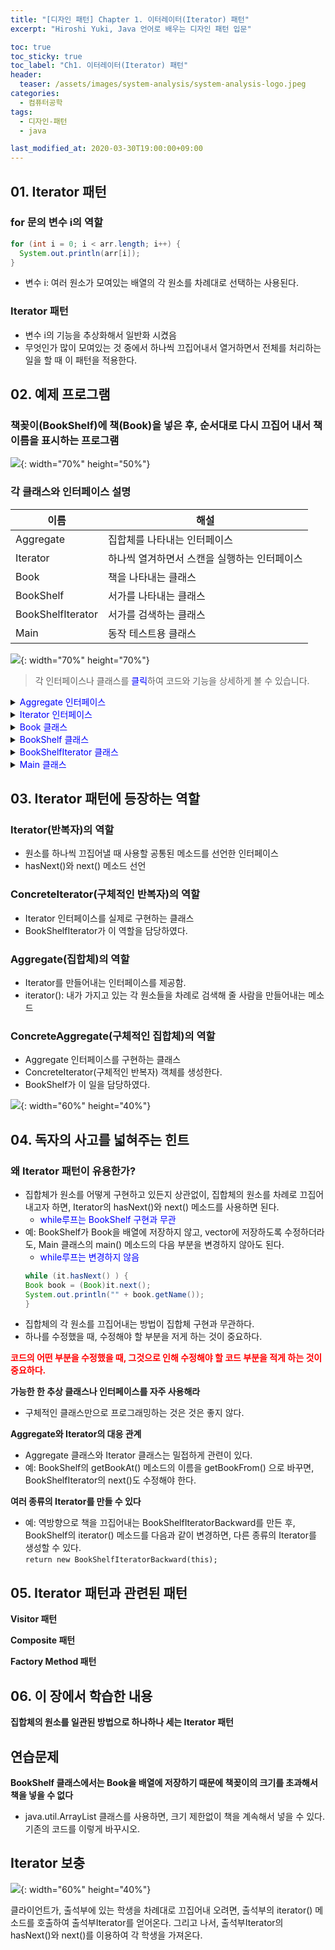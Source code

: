 ```yaml
---
title: "[디자인 패턴] Chapter 1. 이터레이터(Iterator) 패턴" 
excerpt: "Hiroshi Yuki, Java 언어로 배우는 디자인 패턴 입문"  

toc: true
toc_sticky: true
toc_label: "Ch1. 이터레이터(Iterator) 패턴"
header:
  teaser: /assets/images/system-analysis/system-analysis-logo.jpeg
categories: 
  - 컴퓨터공학
tags:
  - 디자인-패턴
  - java

last_modified_at: 2020-03-30T19:00:00+09:00  
---  
```


## 01. Iterator 패턴  

### for 문의 변수 i의 역할  

```java
for (int i = 0; i < arr.length; i++) {
  System.out.println(arr[i]);
}
```  
  - 변수 i: 여러 원소가 모여있는 배열의 각 원소를 차례대로 선택하는 사용된다.  

### Iterator 패턴
  - 변수 i의 기능을 추상화해서 일반화 시켰음
  - 무엇인가 많이 모여있는 것 중에서 하나씩 끄집어내서 열거하면서 전체를 처리하는 일을 할 때 이 패턴을 적용한다.  

## 02. 예제 프로그램  

### 책꽂이(BookShelf)에 책(Book)을 넣은 후, 순서대로 다시 끄집어 내서 책 이름을 표시하는 프로그램  

![](https://eliotjang.github.io/assets/images/system-analysis/ch01-1.png){: width="70%" height="50%"}  

### 각 클래스와 인터페이스 설명  

|이름|해설|
|----|----|
|Aggregate|집합체를 나타내는 인터페이스|
|Iterator|하나씩 열겨하면서 스캔을 실행하는 인터페이스|
|Book|책을 나타내는 클래스|
|BookShelf|서가를 나타내는 클래스|
|BookShelfIterator|서가를 검색하는 클래스|
|Main|동작 테스트용 클래스|  

![](https://eliotjang.github.io/assets/images/system-analysis/ch01-2.png){: width="70%" height="70%"}   

> 각 인터페이스나 클래스를 <font color="blue">클릭</font>하여 코드와 기능을 상세하게 볼 수 있습니다.  
<details>
<summary><font color="blue">Aggregate 인터페이스</font></summary>
<div markdown="1">

**Aggregate 인터페이스 (sample/Aggregate.java)**  
  - iterator(): 집합체에 대응하는 Iterator 한 개를 생성하는데 사용될 메소드
      - 어떤 집합체 원소를 하나씩 열거하거나 조사하고자 할 때 이 메소드를 사용해서 Iterator 인터페이스를 구현한 클래스의 인스턴스를 한 개 얻어온다.  

```java
public interface Aggregate {
  public abstract Iterator iterator();
}
```  

</div>
</details>  

<details>
<summary><font color="blue">Iterator 인터페이스</font></summary>
<div markdown="1">

**Iterator 인터페이스 (sample/Iterator.java)**  
  - 집합체의 원소를 하나하나 끄집어내는 루프 변수와 같은 역할을 한다.
  - hasNext(): 다음 원소가 존재하는지 조사할 때 사용하는 메소드
      - 반환형은 boolean (마지막 원소에 도달하면 false를 반환함)
  - next(): 다음 원소를 얻어올 때 사용하는 메소드
      - 반환형은 Object  

```java
public interface Iterator {
  public abastract boolean hasNext();
  publci abstract Object next();
}
```
</div>
</details>  

<details>
<summary><font color="blue">Book 클래스</font></summary>
<div markdown="1">

**Book 클래스(sample/Book.java)**  
  - 책을 나타내는 클래스
  - name 속성: 책이름을 저장하는 변수
  - getName(): 책의 이름을 얻어올 때 호출하는 메소드  

```java
public class Book {
  private String name;
  public Book(String name) {
    this.name = name;
  }
  public String getName() {
    return name;
  }
}
```  

</div>
</details>

<details>
<summary><font color="blue">BookShelf 클래스</font></summary>
<div markdown="1">

**BookShelf 클래스 (sample/BookShelf.java)**  
  - 책꽂이를 나타내는 클래스 = 집합체(aggregate)
  - Aggregate 인터페이스를 구현하였다.
      - BookShelf 클래스는, iterator() 메소드의 구현 부분을 제공한다.
      - BookShelf 클래스는, 이 외에 다른 추가의 메소드도 제공한다.
  - books 필드: Book의 배열
      - 이 배열의 크기는, 생성자(BookShelf()) 호출 시 지정된다.
      - private으로 선언된 이유는, 클래스 외부에서 이 필드를 변경하지 못하게 하기 위해서이다.
  - appendBook(): 책 한권을 서가에 추가하는 메소드
  - getLength(): 현재 책꽂이에 있는 책의 개수를 반환하는 메소드
  - iterator(): 책꽂이의 책 하나하나를 끄집어내는 일을 하는 BookShelfIterator를 생성하는 메소드  

```java
public class BookShelf implements Aggregate {
  private Book[] books;
  private int last = 0;
  public BookShelf(int maxsize) {
    this.books  = new Book[maxsize];
  }
  public Book getBookAt(int index) {
    return books[index];
  }
  public void appendBook(Book book) {
    this.books[last] = book;
    last++;
  }
  public int getLength() {
    return last;
  }
  public Iterator iterator() {
    return new BookShelfIterator(this);
  }
}
```  

</div>
</details>

<details>
<summary><font color="blue">BookShelfIterator 클래스</font></summary>
<div markdown="1">

**BookShelfIterator 클래스 (sample/BookShelfIterator.java)**  
  - 책꽂이(BookShelf)에 있는 책들을 하나씩 끄집어내는 일을 하는 클래스
  - Iterator 인터페이스를 구현하였다.
      - hasNext()와 next() 메소드를 구현함.
  - BookShelf 필드: BookShelfIterator가 검색할 책꽂이를 가리키는 변수(생성자에서 넘겨받은 BookShelf의 인스턴스를 가지고 있음)
  - index 필드: 책꽂이에서의 현재 책을 가리키는 변수
  - hasNext(): 다음 책이 있으면 true, 없으면 false를 반환함
  - next(): 현재 가리키고 있는 책을 반환하고, 다음 책을 가리키는 메소드  

```java
public class BookShelfIterator implements Iterator {
  private BookeShelf bookShelf;
  private int index;
  public BookShelfIterator(BookShelf bookShelf) {
    this.bookShelf = bookShelf;
    this.index = 0;
  }
  public boolean hasNext() {
    if (index < bookShelf.getLength()) {
      return true;
    } else {
      return false;
    }
  }
  public Object next() {
    Book book = bookShelf.getBookAt(index);
    index++;
    return book;
  }
}
```  

</div>
</details>

<details>
<summary><font color="blue">Main 클래스</font></summary>
<div markdown="1">

**Main 클래스 (sample/Main.java)**  
  - main()
      1. 책 4권을 책꽂이 넣는다.
      2. 책꽂이의 책을 하나씩 끄집어낼 Iterator를 얻는다.
	  - `Iterator it = bookShelf.iterator();`
      3. Iterator의 hasNext()와 next() 메소드를 이용하여 책을 하나씩 끄집어내서 책의 이름을 출력한다.  

```java
import java.util.*;

public class Main {
  public static void main(String[] args) {
    BookShelf bookShelf = new BookShelf(4);
    bookShelf.appendBook(new Book("Around the World in 80 Days"));
    bookShelf.appendBook(new Book("Bible"));
    bookShelf.appendBook(new Book("Cinderella"));
    bookShelf.appendBook(new Book("Daddy-Long-Legs"));
    Iterator it = bookShelf.iterator();
    while (it.hasNext()) {
      Book book = (Book)it.next();
      System.out.println(book.getName());
    }
  }
}
```  

</div>
</details>

## 03. Iterator 패턴에 등장하는 역할  

### Iterator(반복자)의 역할  
  - 원소를 하나씩 끄집어낼 때 사용할 공통된 메소드를 선언한 인터페이스
  - hasNext()와 next() 메소드 선언  

### ConcreteIterator(구체적인 반복자)의 역할  
  - Iterator 인터페이스를 실제로 구현하는 클래스
  - BookShelfIterator가 이 역할을 담당하였다.  

### Aggregate(집합체)의 역할  
  - Iterator를 만들어내는 인터페이스를 제공함.
  - iterator(): 내가 가지고 있는 각 원소들을 차례로 검색해 줄 사람을 만들어내는 메소드  

### ConcreteAggregate(구체적인 집합체)의 역할  
  - Aggregate 인터페이스를 구현하는 클래스
  - ConcreteIterator(구체적인 반복자) 객체를 생성한다.
  - BookShelf가 이 일을 담당하였다.

![](https://eliotjang.github.io/assets/images/system-analysis/ch01-3.png){: width="60%" height="40%"}  


## 04. 독자의 사고를 넓혀주는 힌트  

### 왜 Iterator 패턴이 유용한가?  
  - 집합체가 원소를 어떻게 구현하고 있든지 상관없이, 집합체의 원소를 차례로 끄집어내고자 하면, Iterator의 hasNext()와 next() 메소드를 사용하면 된다.
      - <font color="blue">while루프는 BookShelf 구현과 무관</font>
  - 예: BookShelf가 Book을 배열에 저장하지 않고, vector에 저장하도록 수정하더라도, Main 클래스의 main() 메소드의 다음 부분을 변경하지 않아도 된다.
      - <font color="blue">while루프는 변경하지 않음</font>
      ```java
      while (it.hasNext() ) {
	Book book = (Book)it.next();
	System.out.println("" + book.getName());
      }
      ```  
  - 집합체의 각 원소를 끄집어내는 방법이 집합체 구현과 무관하다.
  - 하나를 수정했을 때, 수정해야 할 부분을 저게 하는 것이 중요하다.  



**<font color="red">코드의 어떤 부분을 수정했을 때, 그것으로 인해 수정해야 할 코드 부분을 적게 하는 것이 중요하다.</font>**  

**가능한 한 추상 클래스나 인터페이스를 자주 사용해라**  
  - 구체적인 클래스만으로 프로그래밍하는 것은 것은 좋지 않다.  

**Aggregate와 Iterator의 대응 관계**  
  - Aggregate 클래스와 Iterator 클래스는 밀접하게 관련이 있다.
  - 예: BookShelf의 getBookAt() 메소드의 이름을 getBookFrom() 으로 바꾸면, BookShelfIterator의 next()도 수정해야 한다.  

**여러 종류의 Iterator를 만들 수 있다**
  - 예: 역방향으로 책을 끄집어내는 BookShelfIteratorBackward를 만든 후, BookShelf의 iterator() 메소드를 다음과 같이 변경하면, 다른 종류의 Iterator를 생성할 수 있다.  
  `return new BookShelfIteratorBackward(this);`  


## 05. Iterator 패턴과 관련된 패턴  

**Visitor 패턴**  

**Composite 패턴**  

**Factory Method 패턴**  


## 06. 이 장에서 학습한 내용  

**집합체의 원소를 일관된 방법으로 하나하나 세는 Iterator 패턴**  


## 연습문제  

**BookShelf 클래스에서는 Book을 배열에 저장하기 때문에 책꽂이의 크기를 초과해서 책을 넣을 수 없다**
  - java.util.ArrayList 클래스를 사용하면, 크기 제한없이 책을 계속해서 넣을 수 있다. 기존의 코드를 이렇게 바꾸시오.  


## Iterator 보충  


![](https://eliotjang.github.io/assets/images/system-analysis/ch01-4.png){: width="60%" height="40%"}  

클라이언트가, 출석부에 있는 학생을 차례대로 끄집어내 오려면, 출석부의 iterator() 메소드를 호출하여 출석부Iterator를 얻어온다. 그리고 나서, 출석부Iterator의 hasNext()와 next()를 이용하여 각 학생을 가져온다.  











